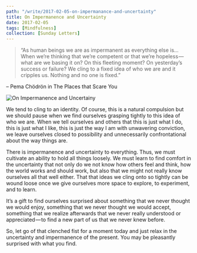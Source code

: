 ```yaml
---
path: "/write/2017-02-05-on-impermanance-and-uncertainty"
title: On Impermanence and Uncertainty
date: 2017-02-05
tags: [Mindfulness]
collection: [Sunday Letters]
---
```


> “As human beings we are as impermanent as everything else is…When we’re thinking that we’re competent or that we’re hopeless — what are we basing it on? On this fleeting moment? On yesterday’s success or failure? We cling to a fixed idea of who we are and it cripples us. Nothing and no one is fixed.”

– Pema Chödrön in The Places that Scare You

![On Impermanence and Uncertainy](./img/february-5-fb.jpg)

We tend to cling to an identity. Of course, this is a natural compulsion but we should pause when we find ourselves grasping tightly to this idea of who we are. When we tell ourselves and others that this is just what I do, this is just what I like, this is just the way I am with unwavering conviction, we leave ourselves closed to possibility and unnecessarily confrontational about the way things are.

There is impermanence and uncertainty to everything. Thus, we must cultivate an ability to hold all things loosely. We must learn to find comfort in the uncertainty that not only do we not know how others feel and think, how the world works and should work, but also that we might not really know ourselves all that well either. That that ideas we cling onto so tightly can be wound loose once we give ourselves more space to explore, to experiment, and to learn.

It’s a gift to find ourselves surprised about something that we never thought we would enjoy, something that we never thought we would accept, something that we realize afterwards that we never really understood or appreciated — to find a new part of us that we never knew before.

So, let go of that clenched fist for a moment today and just relax in the uncertainty and impermanence of the present. You may be pleasantly surprised with what you find.
